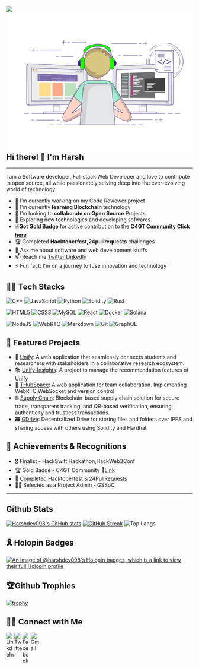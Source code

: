 <img align="centre" src="https://camo.githubusercontent.com/36d6c190b35fd8f4229e940e13af24fb2ccad4ed4109fb447ad682ef959111a8/68747470733a2f2f7265732e636c6f7564696e6172792e636f6d2f646f6671396768396c2f696d6167652f75706c6f61642f76313638383032363633372f6769746875622d6865616465722d696d6167655f325f6f686f6a67342e706e67"/>


<img align="right" alt="GIF" src="https://raw.githubusercontent.com/devSouvik/devSouvik/master/gif3.gif" width="500"/>
<br>

## Hi there! 👋 I'm Harsh
---


I am a Software developer, Full stack Web Developer and love to contribute in open source, all while passionately selving deep into the ever-evolving world of technology  
- 🔭 I’m currently working on my Code Reviewer project
- 🌱 I’m currently <b>learning Blockchain</b> technology
- 👯 I’m looking to <b>collaborate on Open Source</b> Projects
- 🤔 Exploring new technologies and developing sofwares
- ✌️<b>Got Gold Badge</b> for active contribution to the <b>C4GT Community [Click here](https://drive.google.com/file/d/1fPTwJ0_24kY11GEAbJpOj3AVCh9VaQNp/view?usp=sharing)</b> 
- 🏆 Completed <b>Hacktoberfest,24pullrequests</b> challenges
- 💬 Ask me about software and web development stuffs
- 📫 Reach me:<a href="https://x.com/Harsh_dev098?t=EyUvr1QvMSpco9QB6k72iw&s=09">Twitter </a> <a href="https://www.linkedin.com/in/harsh-dev-pathak-60a426257">LinkedIn</a>
- ⚡ Fun fact: I'm on a journey to fuse innovation and technology

## 🧑‍💻 Tech Stacks

![C++](https://img.shields.io/badge/c++-%2300599C.svg?style=for-the-badge&logo=c%2B%2B&logoColor=white)
![JavaScript](https://img.shields.io/badge/javascript-%23323330.svg?style=for-the-badge&logo=javascript&logoColor=%23F7DF1E) 
![Python](https://img.shields.io/badge/python-3670A0?style=for-the-badge&logo=python&logoColor=ffdd54)
![Solidity](https://img.shields.io/badge/solidity-3639A0?style=for-the-badge&logo=solidity&logoColor=ffdd54)
![Rust](https://img.shields.io/badge/rust-20628A?style=for-the-badge&logo=rust&logoColor=ffdd54)

![HTML5](https://img.shields.io/badge/html5-%23E34F26.svg?style=for-the-badge&logo=html5&logoColor=white)
![CSS3](https://img.shields.io/badge/css3-%231572B6.svg?style=for-the-badge&logo=css3&logoColor=white)
![MySQL](https://img.shields.io/badge/mysql-%2300f.svg?style=for-the-badge&logo=mysql&logoColor=white)
![React](https://img.shields.io/badge/React-20232A?style=for-the-badge&logo=react&logoColor=61DAFB)
![Docker](https://img.shields.io/badge/Docker-20223A?style=for-the-badge&logo=docker&logoColor=61DAFB)
![Solana](https://img.shields.io/badge/Solana-20128A?style=for-the-badge&logo=solana&logoColor=61DAFB)


![NodeJS](https://img.shields.io/badge/node.js-6DA55F?style=for-the-badge&logo=node.js&logoColor=white)
![WebRTC](https://img.shields.io/badge/WebRTC-black?style=for-the-badge&logo=socket.io&badgeColor=010101)
![Markdown](https://img.shields.io/badge/markdown-%23000000.svg?style=for-the-badge&logo=markdown&logoColor=white)
![Git](https://img.shields.io/badge/git-%23F05033.svg?style=for-the-badge&logo=git&logoColor=white)
![GraphQL](https://img.shields.io/badge/graphql-%23F75893.svg?style=for-the-badge&logo=graphql&logoColor=white)

## 🚀 Featured Projects

- 🔬 [Unify](https://github.com/Research-Nexas/Unify): A web application that seamlessly connects students and researchers with stakeholders in a collaborative research ecosystem.
- 📚 [Unify-Insights](https://github.com/Research-Nexas/Unify-Insights): A project to manage the recommendation features of Unify
- 👥 [THubSpace](https://github.com/Harshdev098/THubSpace): A web application for team collaboration. Implementing WebRTC,WebSocket and version control 
- ⛓️ [Supply Chain](https://github.com/Harshdev098/Supply-Chain): Blockchain-based supply chain solution for secure trade, transparent tracking, and QR-based verification, ensuring authenticity and trustless transactions.
- 🗃️ [GDrive](https://github.com/Harshdev098/GDrive-3.0): Decentralized Drive for storing files and folders over IPFS and sharing access with others using Solidity and Hardhat 


## 🏅 Achievements & Recognitions

- 🎖️ Finalist - HackSwift Hackathon,HackWeb3Conf
- 🏆 Gold Badge - C4GT Community 🔗[Link](https://drive.google.com/file/d/1fPTwJ0_24kY11GEAbJpOj3AVCh9VaQNp/view?usp=sharing)
- 🚀 Completed Hacktoberfest & 24PullRequests
- 👨‍💻 Selected as a Project Admin - GSSoC


---

## Github Stats

[![Harshdev098's GitHub stats](https://github-readme-stats.vercel.app/api?username=Harshdev098&hide=contribs&show_icons=true&theme=radical)](https://github.com/anuraghazra/github-readme-stats)
[![GitHub Streak](https://streak-stats.demolab.com/?user=Harshdev098&theme=radical)](https://git.io/streak-stats)
![Top Langs](https://github-readme-stats.vercel.app/api/top-langs/?username=Harshdev098&layout=compact&theme=radical)

## 🎗 Holopin Badges

[![An image of @harshdev098's Holopin badges, which is a link to view their full Holopin profile](https://holopin.me/harshdev098)](https://holopin.io/@harshdev098)

## 🏆Github Trophies

[![trophy](https://github-profile-trophy.vercel.app/?username=Harshdev098&theme=onedark)](https://github.com/Harshdev098/github-profile-trophy)


##  🤝🏻 Connect with Me

<a href="https://www.linkedin.com/in/harsh-dev-pathak-60a426257">
  <img align="left" alt="LinkdeIn" width="22px" src="https://cdn.jsdelivr.net/npm/simple-icons@v3/icons/linkedin.svg" />
</a>
<a href="https://x.com/Harsh_dev098?t=EyUvr1QvMSpco9QB6k72iw&s=09">
  <img align="left" alt="Twitter" width="22px" src="https://cdn.jsdelivr.net/npm/simple-icons@v3/icons/twitter.svg" />
</a>
<a href="https://www.facebook.com/harsh.devpathak">
  <img align="left" alt="Facebook" width="22px" src="https://cdn.jsdelivr.net/npm/simple-icons@v3/icons/facebook.svg" />
</a>
<a href="mailto:harshoxfordgkp@gmail.com">
    <img align="left" alt="Gmail" width="26px" src="https://cdn.jsdelivr.net/npm/simple-icons@v3/icons/gmail.svg" />
  </a>


